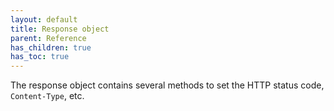 ```yaml
---
layout: default
title: Response object
parent: Reference
has_children: true
has_toc: true
---
```


The response object contains several methods to set the HTTP status code, `Content-Type`, etc.
